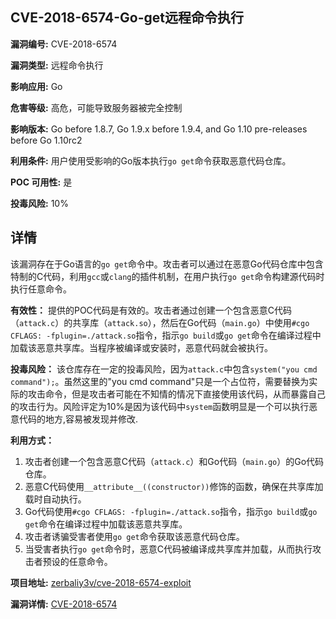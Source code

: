 ## CVE-2018-6574-Go-get远程命令执行

**漏洞编号:** CVE-2018-6574

**漏洞类型:** 远程命令执行

**影响应用:** Go

**危害等级:** 高危，可能导致服务器被完全控制

**影响版本:** Go before 1.8.7, Go 1.9.x before 1.9.4, and Go 1.10 pre-releases before Go 1.10rc2

**利用条件:** 用户使用受影响的Go版本执行`go get`命令获取恶意代码仓库。

**POC 可用性:** 是

**投毒风险:** 10%

## 详情

该漏洞存在于Go语言的`go get`命令中。攻击者可以通过在恶意Go代码仓库中包含特制的C代码，利用`gcc`或`clang`的插件机制，在用户执行`go get`命令构建源代码时执行任意命令。

**有效性：**
提供的POC代码是有效的。攻击者通过创建一个包含恶意C代码（`attack.c`）的共享库（`attack.so`），然后在Go代码（`main.go`）中使用`#cgo CFLAGS: -fplugin=./attack.so`指令，指示`go build`或`go get`命令在编译过程中加载该恶意共享库。当程序被编译或安装时，恶意代码就会被执行。

**投毒风险：**
该仓库存在一定的投毒风险，因为`attack.c`中包含`system("you cmd command");`。虽然这里的"you cmd command"只是一个占位符，需要替换为实际的攻击命令，但是攻击者可能在不知情的情况下直接使用该代码，从而暴露自己的攻击行为。风险评定为10%是因为该代码中`system`函数明显是一个可以执行恶意代码的地方,容易被发现并修改.

**利用方式：**
1.  攻击者创建一个包含恶意C代码（`attack.c`）和Go代码（`main.go`）的Go代码仓库。
2.  恶意C代码使用`__attribute__((constructor))`修饰的函数，确保在共享库加载时自动执行。
3.  Go代码使用`#cgo CFLAGS: -fplugin=./attack.so`指令，指示`go build`或`go get`命令在编译过程中加载该恶意共享库。
4.  攻击者诱骗受害者使用`go get`命令获取该恶意代码仓库。
5.  当受害者执行`go get`命令时，恶意C代码被编译成共享库并加载，从而执行攻击者预设的任意命令。

**项目地址:** [zerbaliy3v/cve-2018-6574-exploit](https://github.com/zerbaliy3v/cve-2018-6574-exploit)

**漏洞详情:** [CVE-2018-6574](https://nvd.nist.gov/vuln/detail/CVE-2018-6574)